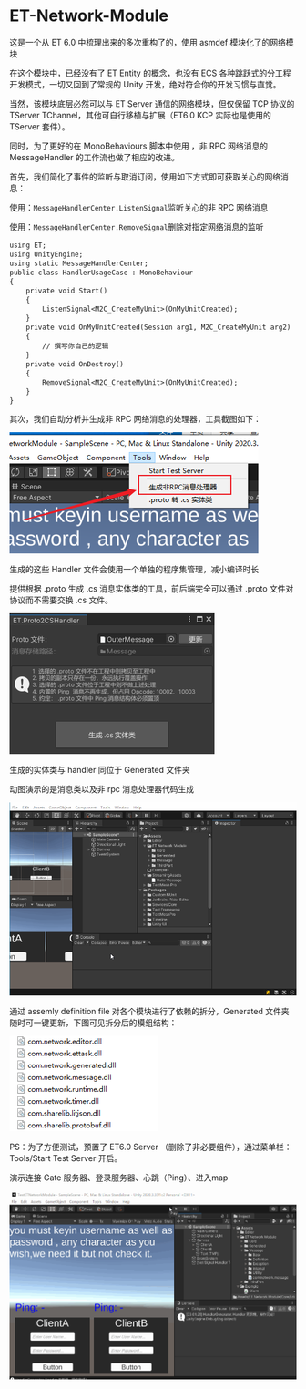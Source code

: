 # ET-Network-Module

这是一个从 ET 6.0 中梳理出来的多次重构了的，使用  asmdef 模块化了的网络模块

在这个模块中，已经没有了 ET Entity 的概念，也没有 ECS 各种跳跃式的分工程开发模式，一切又回到了常规的 Unity 开发，绝对符合你的开发习惯与直觉。

当然，该模块底层必然可以与 ET Server 通信的网络模块，但仅保留 TCP 协议的 TServer TChannel，其他可自行移植与扩展（ET6.0 KCP 实际也是使用的 TServer 套件）。

同时，为了更好的在 MonoBehaviours 脚本中使用 ，非 RPC 网络消息的 MessageHandler 的工作流也做了相应的改进。

首先，我们简化了事件的监听与取消订阅，使用如下方式即可获取关心的网络消息：

使用：``MessageHandlerCenter.ListenSignal``监听关心的非 RPC 网络消息

使用：`MessageHandlerCenter.RemoveSignal`删除对指定网络消息的监听

```
using ET;
using UnityEngine;
using static MessageHandlerCenter;
public class HandlerUsageCase : MonoBehaviour
{
    private void Start()
    {
        ListenSignal<M2C_CreateMyUnit>(OnMyUnitCreated);
    }
    private void OnMyUnitCreated(Session arg1, M2C_CreateMyUnit arg2)
    {
        // 撰写你自己的逻辑
    }
    private void OnDestroy()
    {
        RemoveSignal<M2C_CreateMyUnit>(OnMyUnitCreated);
    }
}
```

其次，我们自动分析并生成非 RPC 网络消息的处理器，工具截图如下：

![](doc/handlerGenerator.png)

生成的这些 Handler 文件会使用一个单独的程序集管理，减小编译时长

提供根据 .proto 生成 .cs 消息实体类的工具，前后端完全可以通过 .proto 文件对协议而不需要交换 .cs 文件。

![](doc/proto2cs.png)

生成的实体类与 handler 同位于 Generated 文件夹



动图演示的是消息类以及非 rpc 消息处理器代码生成

![](doc/generatecode.gif)

通过 assemly definition file 对各个模块进行了依赖的拆分，Generated 文件夹随时可一键更新，下图可见拆分后的模组结构：

![](doc/arc.png)


PS：为了方便测试，预置了 ET6.0 Server （删除了非必要组件），通过菜单栏：Tools/Start Test Server 开启。

演示连接 Gate 服务器、登录服务器、心跳（Ping）、进入map

![](doc/demo.gif)
